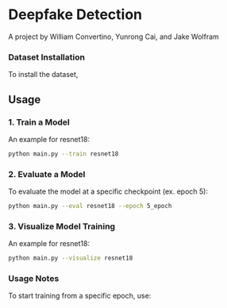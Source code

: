# Deepfake Detection

A project by William Convertino, Yunrong Cai, and Jake Wolfram

### Dataset Installation

To install the dataset,

## Usage

### 1. Train a Model

An example for resnet18:

```bash
python main.py --train resnet18
```

### 2. Evaluate a Model

To evaluate the model at a specific checkpoint (ex. epoch 5):

```bash
python main.py --eval resnet18 --epoch 5_epoch
```

### 3. Visualize Model Training

An example for resnet18:

```bash
python main.py --visualize resnet18
```

### Usage Notes

To start training from a specific epoch, use:
